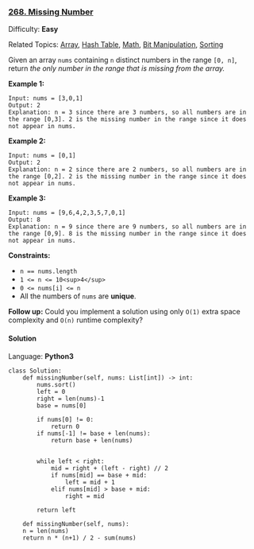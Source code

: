 ### [268\. Missing Number](https://leetcode.com/problems/missing-number/)

Difficulty: **Easy**  

Related Topics: [Array](https://leetcode.com/tag/array/), [Hash Table](https://leetcode.com/tag/hash-table/), [Math](https://leetcode.com/tag/math/), [Bit Manipulation](https://leetcode.com/tag/bit-manipulation/), [Sorting](https://leetcode.com/tag/sorting/)


Given an array `nums` containing `n` distinct numbers in the range `[0, n]`, return _the only number in the range that is missing from the array._

**Example 1:**

```
Input: nums = [3,0,1]
Output: 2
Explanation: n = 3 since there are 3 numbers, so all numbers are in the range [0,3]. 2 is the missing number in the range since it does not appear in nums.
```

**Example 2:**

```
Input: nums = [0,1]
Output: 2
Explanation: n = 2 since there are 2 numbers, so all numbers are in the range [0,2]. 2 is the missing number in the range since it does not appear in nums.
```

**Example 3:**

```
Input: nums = [9,6,4,2,3,5,7,0,1]
Output: 8
Explanation: n = 9 since there are 9 numbers, so all numbers are in the range [0,9]. 8 is the missing number in the range since it does not appear in nums.
```

**Constraints:**

*   `n == nums.length`
*   `1 <= n <= 10<sup>4</sup>`
*   `0 <= nums[i] <= n`
*   All the numbers of `nums` are **unique**.

**Follow up:** Could you implement a solution using only `O(1)` extra space complexity and `O(n)` runtime complexity?


#### Solution

Language: **Python3**

```python3
class Solution:
    def missingNumber(self, nums: List[int]) -> int:
        nums.sort()
        left = 0
        right = len(nums)-1
        base = nums[0]

        if nums[0] != 0:
            return 0
        if nums[-1] != base + len(nums):
            return base + len(nums)


        while left < right:
            mid = right + (left - right) // 2
            if nums[mid] == base + mid:
                left = mid + 1
            elif nums[mid] > base + mid:
                right = mid

        return left
    
    def missingNumber(self, nums):
    n = len(nums)
    return n * (n+1) / 2 - sum(nums)
```